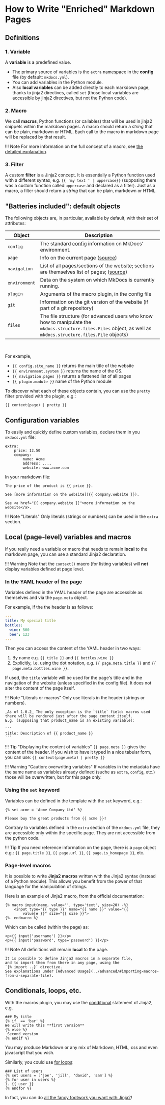 How to Write "Enriched" Markdown Pages
============================

Definitions
-----------

### 1. Variable

A **variable** is a predefined value.

-   The primary source of variables is the `extra` namespace in the
    **config** file (by default: `mkdocs.yml`).
-   You can add variables in the Python module.
-   Also **local variables** can be added directly to each
    markdown page, thanks to jinja2 directives, called `set` (those
    local variables are accessible by jinja2 directives, but not the
    Python code).

### 2. Macro
We call **macros**, Python functions (or callables) that will be
used in jinja2 snippets within the markdown pages. A macro should
return a *string* that can be plain, markdown or HTML.
Each call to the macro in markdown page will be replaced by that result.

!!! Note
    For more information on the full concept of a macro, 
    see [the detailed explanation](why.md#use-case-overcoming-the-intrinsic-limitations-of-markdown-syntax).
    
### 3. Filter
A custom **filter** is a Jinja2 concept. It is essentially a Python
function used with a different syntax,
e.g. `{{ 'my text ' | uppercase}}` (supposing there was a custom
function called `uppercase` and declared as a filter). Just as a
macro, a filter should return a *string* that can be plain, markdown
or HTML.

"Batteries included": default objects
--------------------------------------

The following objects are, in particular, available by default,
with their set of attributes:

| Object | Description
| -- | --
| `config` | The standard [config](https://www.mkdocs.org/user-guide/configuration/#project-information) information on MkDocs' environment.
| `page` | Info on the current page ([source](https://github.com/mkdocs/mkdocs/blob/master/mkdocs/structure/pages.py))
| `navigation` | List of all pages/sections of the website; sections are themselves list of pages; ([source](https://github.com/mkdocs/mkdocs/blob/master/mkdocs/structure/nav.py))
| `environment` | Data on the system on which MkDocs is currently running.
| `plugin` | Arguments of the macro plugin, in the config file
| `git` | Information on the git version of the website (if part of a git repository)
| `files`| The file structure (for advanced users who know how to manipulate the `mkdocs.structure.files.Files` object, as well as `mkdocs.structure.files.File` objects)

<br/>

For example, 

- `{{ config.site_name }}` returns the main title of the
website
- `{{ environment.system }}` returns the name of the OS.
- `{{ navigation.pages }}` returns a flattened list of all pages
- `{{ plugin.module }}` name of the Python module

To discover what each of these objects contain, you can use the `pretty`
filter provided with the plugin, e.g.:

    {{ context(page) | pretty }}

Configuration variables
-----------------------

To easily and quickly define custom variables, declare them in you
`mkdocs.yml` file:

``` {.yaml}
extra:
    price: 12.50
    company:
        name: Acme
        address: ....
        website: www.acme.com
```

In your markdown file:

``` {.markdown}
The price of the product is {{ price }}.

See [more information on the website]({{ company.website }}).

See <a href="{{ company.website }}">more information on the website</a>.
```

!!! Note "Literals"
    Only literals (strings or numbers) can be used in the `extra` section.

Local (page-level) variables and macros
---------------------------------------

If you really need a variable or macro that needs to remain **local** to
the markdown page, you can use a standard Jinja2 declaration.

!!! Warning
    Note that the `context()` macro (for listing variables)
    will **not** display variables defined at page level. 

### In the YAML header of the page

Variables defined in the YAML header of the page are accessible as themselves
and via the `page.meta` object.

For example, if the the header is as follows:

```yaml
---
title: My special title
bottles:
  wine: 500
  beer: 123
---
```

Then you can access the content of the YAML header in two ways:

1. By name e.g. `{{ title }}` and `{{ bottles.wine }}`
1. Explicitly, i.e. using the dot notation, e.g. 
`{{ page.meta.title }}` and `{{ page.meta.bottles.wine }}`.

If used, the `title` variable will be used for the page's title and
in the navigation of the website (unless specified in the config file). It does not alter the content of the page itself. 

!!! Note "Literals or macros"
    Only use literals in the header (strings or numbers).

    _As of 1.0.2_ The only exception is the `title` field: macros used there will be rendered just after the page content itself.
    E.g. (supposing that product_name is an existing variable):
    
    ```
    title: Description of {{ product_name }}
    ```

!!! Tip "Displaying the content of variables"
    `{{ page.meta }}` gives the content of the header.
    If you wish to have it typed in a nice tabular form, you can use:
    `{{ context(page.meta) | pretty }}`

!!! Warning "Caution: overwriting variables"
    If variables in the metadata have the same name as variables
    already defined (suche as `extra`, `config`, etc.) those will
    be overwritten, but for this page only.

### Using the `set` keyword

Variables can be defined in the template with the `set` keyword, e.g.:

``` {.jinja2}
{% set acme = 'Acme Company Ltd' %}

Please buy the great products from {{ acme }}!
```

Contrary to variables defined in the `extra` section of the `mkdocs.yml`
file, they are accessible only within the specific page. They are not
accessible from the python code.

!!! Tip
    If you need reference information on the page, there is a `page` object 
    e.g.: `{{ page.title }}`,
    `{{ page.url }}`, `{{ page.is_homepage }}`, etc.

### Page-level macros
It is possible to write **Jinja2 macros** 
written with the Jinja2 syntax (instead of a Python module). 
This allows you benefit from the power of that language
for the manipulation of strings.


Here is an example of Jinja2 macro, 
from the official documentation:

``` {.jinja2}
{% macro input(name, value='', type='text', size=20) -%}
    <input type="{{ type }}" name="{{ name }}" value="{{
        value|e }}" size="{{ size }}">
{%- endmacro %}
```

Which can be called (within the page) as:

``` {.jinja2}
<p>{{ input('username') }}</p>
<p>{{ input('password', type='password') }}</p>
```

!!! Note
    All definitions will remain **local** to the page.

    It is possible to define Jinja2 macros in a separate file,
    and to import them from there in any page, using the
    `{% import ..}` directive.
    See explanations under [Advanced Usage](../advanced/#importing-macros-from-a-separate-file).


Conditionals, loops, etc.
-------------------------

With the macros plugin, you may use the [conditional](https://jinja.palletsprojects.com/en/3.0.x/templates/#if)
statement of Jinja2, e.g.

``` {.jinja2}
### My title
{% if  == 'bar' %}
We will write this **first version**
{% else %}
_Second version_
{% endif %}
```

You may produce Markdown or any mix of Markdown, HTML, css
and even javascript that you wish.

Similarly, you could use [for loops](https://jinja.palletsprojects.com/en/3.0.x/templates/#for):

``` {.jinja2}
### List of users
{% set users = ['joe', 'jill', 'david', 'sam'] %}
{% for user in users %}
1. {{ user }}
{% endfor %}
```



In fact, you can do [all the fancy footwork you want with
Jinja2](http://jinja.pocoo.org/docs/2.11/templates/)!
